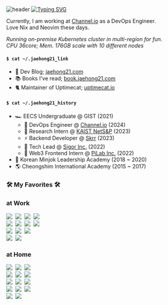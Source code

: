 ![header](https://capsule-render.vercel.app/api?type=waving&color=6994CDEE&text=&animation=twinkling&height=80)
[![Typing SVG](https://readme-typing-svg.demolab.com?font=Alkatra&weight=500&size=45&duration=3500&pause=3&color=6994CDEE&center=false&vCenter=false&multiline=true&repeat=true&width=1000&height=100&lines=Welcome+to+jaehong21's+GitHub!👋)](https://git.io/typing-svg)

  Currently, I am working at [Channel.io](https://channel.io) as a DevOps Engineer. <br />
  Love Nix and Neovim these days.

  _Running on-premise Kubernetes cluster in multi-region for fun. <br />
  CPU 36core; Mem. 176GB scale with 10 different nodes_

#### `$ cat ~/.jaehong21_link`
- 📝 Dev Blog; [jaehong21.com](https://jaehong21.com)
- 📚 Books I've read; [book.jaehong21.com](https://book.jaehong21.com)
- 🐈 Maintainer of Uptimecat; [uptimecat.io](https://uptimecat.io)

#### `$ cat ~/.jaehong21_history`
- 🏎️ EECS Undergraduate @ GIST (2021)
  - 🐳 DevOps Engineer @ [Channel.io](https://channel.io) (2024)
  - 🔬 Research Intern @ [KAIST NetS&P](https://netsp.kaist.ac.kr/) (2023)
  - ⚡️ Backend Developer @ [Skrr](https://disquiet.io/@khj03020302/makerlog/7844) (2023)
  - 🧠 Tech Lead @ [Sigor Inc.](https://doggly.co.kr/) (2022)
  - 🤑 Web3 Frontend Intern @ [PiLab Inc.](https://www.bifrostnetwork.com/) (2022)
- 🏁 Korean Minjok Leadership Academy (2018 ~ 2020)
- 🌎 Cheongshim International Academy (2015 ~ 2017)

<div>
  <h3> 🛠 My Favorites 🛠 </h3>
  <p>

  <h3>at Work</h3>
    <img src="https://img.shields.io/badge/Kubernetes-326CE5?style=flat&logo=Kubernetes&logoColor=white"/></a>&nbsp
    <img src="https://img.shields.io/badge/Docker-2496ED?style=flat&logo=Docker&logoColor=white"/></a>&nbsp
    <img src="https://img.shields.io/badge/Go-00ADD8?style=flat&logo=Go&logoColor=white"/></a>&nbsp
    <img src="https://img.shields.io/badge/Gin-008ECF?style=flat&logo=Gin&logoColor=white"/></a>&nbsp
  <br />
    <img src="https://img.shields.io/badge/Helm-326CE5?style=flat&logo=Helm&logoColor=white"/></a>&nbsp
    <img src="https://img.shields.io/badge/Istio Ambient-466BB0?style=flat&logo=Istio&logoColor=white"/></a>&nbsp
    <img src="https://img.shields.io/badge/Thanos-6D41FF?style=flat&logo=Thanos&logoColor=white"/></a>&nbsp
    <img src="https://img.shields.io/badge/Terraform-7B42BC?style=flat&logo=Terraform&logoColor=white"/></a>&nbsp
  <br />
    <img src="https://img.shields.io/badge/AWS-232F3E?style=flat&logo=AmazonWebServices&logoColor=white"/></a>&nbsp
    <img src="https://img.shields.io/badge/EKS-FF9900?style=flat&logo=AmazonEKS&logoColor=white"/></a>&nbsp
    <img src="https://img.shields.io/badge/Argo-EF7B4D?style=flat&logo=Argo&logoColor=white"/></a>&nbsp
  <br />
    <img src="https://img.shields.io/badge/Github Actions-2088FF?style=flat&logo=GithubActions&logoColor=white"/></a>&nbsp
    <img src="https://img.shields.io/badge/CircleCI-343434?style=flat&logo=CircleCI&logoColor=white"/></a>&nbsp
  <br />

  <h3>at Home</h3>
    <img src="https://img.shields.io/badge/K3s-FFC61C?style=flat&logo=K3s&logoColor=white"/></a>&nbsp
    <img src="https://img.shields.io/badge/containerd-575757?style=flat&logo=containerd&logoColor=white"/></a>&nbsp
    <img src="https://img.shields.io/badge/Istio-466BB0?style=flat&logo=Istio&logoColor=white"/></a>&nbsp
  <br />
    <img src="https://img.shields.io/badge/Cloudflare-F38020?style=flat&logo=Cloudflare&logoColor=white"/></a>&nbsp
    <img src="https://img.shields.io/badge/Hono-E36002?style=flat&logo=Hono&logoColor=white"/></a>&nbsp
    <img src="https://img.shields.io/badge/Bun-000000?style=flat&logo=Bun&logoColor=white"/></a>&nbsp
  <br />
    <img src="https://img.shields.io/badge/NixOS-5277C3?style=flat&logo=NixOS&logoColor=white"/></a>&nbsp
    <img src="https://img.shields.io/badge/Arch Linux-1793D1?style=flat&logo=ArchLinux&logoColor=white"/></a>&nbsp
    <img src="https://img.shields.io/badge/Raspberry Pi-A22846?style=flat&logo=RaspberryPi&logoColor=white"/></a>&nbsp
  <br />
    <img src="https://img.shields.io/badge/Neovim-57A143?style=flat&logo=Neovim&logoColor=white"/></a>&nbsp
    <img src="https://img.shields.io/badge/Gitea-609926?style=flat&logo=Gitea&logoColor=white"/></a>&nbsp
    <img src="https://img.shields.io/badge/Obsidian-7C3AED?style=flat&logo=Obsidian&logoColor=white"/></a>&nbsp
  <br />
    <img src="https://img.shields.io/badge/React-466BB0?style=flat&logo=React&logoColor=white"/></a>&nbsp
    <img src="https://img.shields.io/badge/tRPC-2596BE?style=flat&logo=tRPC&logoColor=white"/></a>&nbsp
</p>
</div>

